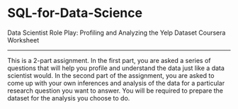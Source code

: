 # SQL-for-Data-Science
Data Scientist Role Play: Profiling and Analyzing the Yelp Dataset Coursera Worksheet

_____________________
This is a 2-part assignment. In the first part, you are asked a series of questions that will help you profile and understand the data just like a data scientist would. 
In the second part of the assignment, you are asked to come up with your own inferences and analysis of the data for a particular research question you want to answer. You will be required to prepare the dataset for the analysis you choose to do.
